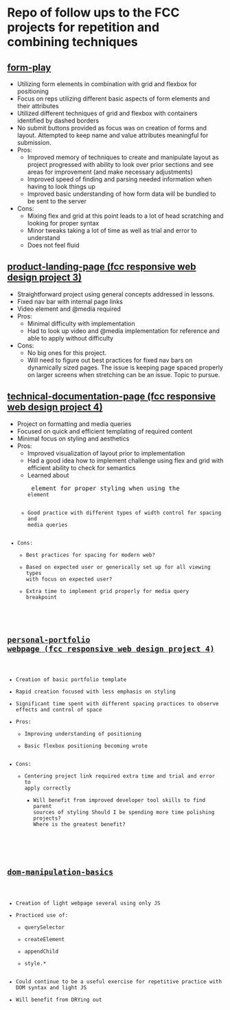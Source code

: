 # Repo of follow ups to the FCC projects for repetition and combining techniques

## [form-play](https://jaredaritter.github.io/fcc-follow-up-projects/form-play.html)

* Utilizing form elements in combination with grid and flexbox for positioning
* Focus on reps utilizing different basic aspects of form elements and their attributes
* Utilized different techniques of grid and flexbox with containers identified by dashed borders
* No submit buttons provided as focus was on creation of forms and layout. Attempted to keep name and value attributes meaningful for submission.
* Pros:
    * Improved memory of techniques to create and manipulate layout as project progressed with ability to look over prior sections and see areas for improvement (and make necessary adjustments)
    * Improved speed of finding and parsing needed information when having to look things up
    * Improved basic understanding of how form data will be bundled to be sent to the server
* Cons: 
    * Mixing flex and grid at this point leads to a lot of head scratching and looking for proper syntax
    * Minor tweaks taking a lot of time as well as trial and error to understand
    * Does not feel fluid

## [product-landing-page (fcc responsive web design project 3)](https://jaredaritter.github.io/fcc-follow-up-projects/product-landing-page.html)

* Straightforward project using general concepts addressed in lessons.
* Fixed nav bar with internal page links
* Video element and @media required
* Pros:
    * Minimal difficulty with implementation
    * Had to look up video and @media implementation for reference and able to apply without difficulty
* Cons: 
    * No big ones for this project.
    * Will need to figure out best practices for fixed nav bars on dynamically sized pages. The issue is keeping page spaced properly on larger screens when stretching can be an issue. Topic to pursue.

## [technical-documentation-page (fcc responsive web design project 4)](https://jaredaritter.github.io/fcc-follow-up-projects/technical-documentation-page.html)
* Project on formatting and media queries
* Focused on quick and efficient templating of required content
* Minimal focus on styling and aesthetics
* Pros:
    * Improved visualization of layout prior to implementation
    * Had a good idea how to implement challenge using flex and grid with efficient ability to check for semantics
    * Learned about <pre> element for proper styling when using the <code> element
    * Good practice with different types of width control for spacing and media queries
* Cons:
    * Best practices for spacing for modern web?
    * Based on expected user or generically set up for all viewing types with focus on expected user?
    * Extra time to implement grid properly for media query breakpoint

## [personal-portfolio webpage (fcc responsive web design project 4)](https://jaredaritter.github.io/fcc-follow-up-projects/personal-portfolio.html)
* Creation of basic portfolio template
* Rapid creation focused with less emphasis on styling
* Significant time spent with different spacing practices to observe effects and control of space
* Pros:
    * Improving understanding of positioning
    * Basic flexbox positioning becoming wrote
* Cons:
    * Centering project link required extra time and trial and error to apply correctly
        * Will benefit from improved developer tool skills to find parent sources of styling
    Should I be spending more time polishing projects? Where is the greatest benefit?

## [dom-manipulation-basics](https://jaredaritter.github.io/fcc-follow-up-projects/dom-manipulation-basics.html)
* Creation of light webpage several using only JS
* Practiced use of:
    * querySelector
    * createElement
    * appendChild
    * style.*
* Could continue to be a useful exercise for repetitive practice with DOM syntax and light JS
* Will benefit from DRYing out
